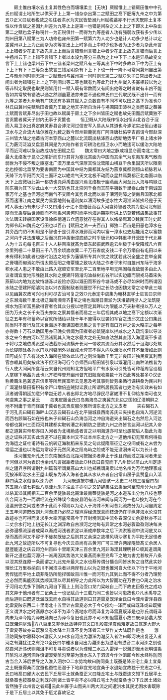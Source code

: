 <!-- { "loadSidebar": true } -->
　　厥土惟白壤水去土复其性色白而壤壤柔土【无块】厥赋惟上上错厥田惟中中孔氏曰赋谓土地所生以供天子上上第一错杂杂出第二之赋田之髙下肥瘠九州之中为第五○正义曰赋者税敛之名往者洪水为灾民皆垫溺九州赋税葢亦不行水灾既除土复本性以作贡赋之差因九州差为九等上上是第一也错是间杂之义上上之下即次上中杂出第二之赋也孟子称税什一为正税俱什一而得为九等差者人功有强弱收获有多少传以荆州田第八赋第三为人功修也雍州田第一赋第六为人功少也是计人功多少总计以定差冀州以上上为正而杂为次等言出上上时多而上中时少也多者为正少者为杂此州言上上错者少在正下故先言上上而后言错豫州言错上中者少在正上故先言错而后言上中扬州云下上上错不言错下上者以本设九等分三品为之上中下下上本是异品故变文言下上上错也梁州云下中三错者梁州之赋凡有三等其出下中时多故以下中为正上有下上下有下下三等杂出故言三错足明杂有下上下下也一升一降不可常同冀州自出第二与豫州同时则无第一之赋豫州与冀州第一同时则无第二之赋○朱子曰常出者为正间出者为错错在上上之下则间出等二等也赋有九等此乃计九州嵗入多寡相较以为之等非科定取民也取民则皆用什一赋入既有常数而又有间出他等之时者嵗有丰凶不能皆如其常故有错法以通之然则虽夏法亦未尝不通也林氏曰三代取民既不出什一而有九等之差者九州地有广狭民有多寡其赋入之总数自有不同不可以田之髙下为准也○林氏曰冀州先赋后田者冀乃王畿之地天子所自治并与埸圃园田漆林之类而征之葢兼土赋而言赋非尽出于田也故以赋属于厥土之下余州皆田之赋也故先田而后赋冀独不言贡篚者冀天子封内无事于贡篚也
　　恒卫既从大陆既作恒水出恒山北谷合于滱而入易卫水出真定府灵寿县合滹沱河过信安军入易从从其道也今滹沱实出恒山诸谷卫水与之合流大陆尔雅在九薮之数今邢州钜鹿犹有广阿泽唐杜佑李吉甫谓今邢赵深三州皆大陆之地葢古河本穿西山之麓以北流既出枯洚西山势断地势平广脊上诸水钟汇为薮河泛溢又盘洄其间是为大陆作者言可耕治也恒卫水小而地逺可以缓治大陆地平而近河难以急治故成功在田赋之后
　　魏太常曰大地之脉咸祖昆仑而南北二络最大北络发于昆仑之隂折而东行其背为塞北其面为中国而其余气为东夷东夷气散而弱世为不侵不叛之臣塞北广漠万里龙气深厚其性沈鸷隂山横亘千余里固天所以限南北也控御北垂至为要害南面为中国其中结为冀都其左结为燕京冀都则恒山祖脉若从天降下为平阳而大河三面环之以絶龙气天文北极不动而众星共焉冀都正北南面以临天下上应微垣此第一都防也尧舜禹由是兴焉北络极于幽燕而大河至此入海与鸭緑江防东夷为其下沙此山水一大交防也其北崇冈千叠而其前平夷数千里泰山耸于南诚国家万年之基也但河徙而南气不交固今其势且北而以害于漕河则障之使南且国家北都燕而逺漕江南之粟民力易罢地则有遗利矣以漕河故多逆水性大河淮泲皆拂经是于天时人事无乃有未尽乎○又曰淮小于江不啻倍蓰而吞大河岂待智者决其为患河北有鲧隄而无禹隄后世师鲧而不师禹河患何时而平也海运期期母讲上防莫若脩虞集故事其次法唐宋转般国家设淮徐临徳通五仓遗意犹存在得其人以脩举焉耳○魏襄王时史起为邺令起曰魏氏之行田也以百亩【赋田之法一夫百亩】邺独二百亩是田恶也漳水在其旁西门豹不知用是不智也于是引漳水溉邺而河内以富一漳水也史起能用之以富魏之河内于井法废壊之后而况在神禹衡漳底绩之时乎唐元和中韩重华开营田于代北募人为十五屯每屯百三十人人耕百亩就髙为堡东起振武西逾云州极于中受降城凡六百余里列栅二十垦田三千八百余顷嵗收粟二千万石省度支钱二千余万缗自有屯田以来未有得利如此者也彼时沿边之地多为藩镇所专其兴农之效犹若此况全盛之世举全冀之膏壤而甸焉如所谓太原岳阳之脩覃懐之致功大陆之作者乎宋时自雄州东际于海多积水戎人患之不敢由此路入宼顺安军至北平二百里地平坦无隔阂每嵗敌骑多由此入议者谓宜度地形胜随其水陆之便建阡陌濬沟洫益树五谷所以实边廪而限戎马葢宋失燕蓟以内地为边故恃塘泺以设险亦因以溉田而积谷今塘泺或不必尽如宋时而所谓因水陆之便建阡陌濬沟洫以兴农而制敌者则歴世不刋之长防也因魏太常之论举此三端以见幽冀农政可兴地利可尽古治可复之效○元泰定中虞集为翰林直学士进言曰京师之东濒海数千里北极辽海南濒青齐苇之塲也海潮日至淤为沃壤请用浙人之法筑隄捍水为田听富民欲得官者合其众分授以地官定其畔以为限能以万夫耕者授以万人之田为万夫之长千夫百夫亦如之察其惰者而易之三年后视其成以地之髙下定额以次渐征之五年有积蓄命以官就所储给以禄十年不废得以世袭如军官之法邱文庄公曰集此防当时不曽行及其末世海运不至谋国者思集之言于是有海口万戸之设大略宗之每年亦得数十万石以助国用亦已晚矣尝闻为田者者必筑隄岸以拦咸水之入疏沟渠以导淡水之来今由白河以至潞渚观其入海之水最大之处无如直沽然其直泻入海灌溉不多请于将尽之地依禹贡逆河法截断河流横开长河一带收其流而分其水然后于沮洳尽处筑为长隄随处各为水门以司啓闭外以截咸水俾其不得入内以泄淡水俾其不至漫如此则田可成矣于凡有淡水入海所在皆依此法行之则沿海数千里无非良田非独民资其利而官亦赖其用矣按此法不但沿海可行今京师西山稻田皆引泉以溉灌用江南种法樵昔为行人使大同问所食稻云来自代州则知北方但地平广有水泉可引处皆可种稻周官设稻人掌稼下地葢为此也北齐嵇晔曽开幽州督亢旧陂嵗收粟数十万石此等处甚多○汉史称黄霸朱邑龚遂召信臣等所居民富所去见思及考其事则皆劳来循行课耕桑为民兴利广溉灌益垦田畜积有余戸口増倍盗贼狱讼衰止所谓所居民富者也吏治有实效未有如汉者诚得朝廷加意兴举岂无若人者出即北方地尽辟民尽富嵗漕不复仰给东南可也又何虞集之事之足云
　　岛夷皮服金氏曰岛夷海岛之夷冀东北边之国如辽潼朝鲜之地不附庸于青而径属于冀者也其贡皮服尔雅所谓东北方之文皮者
　　夹右碣石入于河孔氏曰碣石海畔山汉志云碣石山在北平骊城县西南苏氏曰夹挟也自海入河逆流而西右顾碣石如在掖也朱子曰碣石山负海当河之冲自海道夹出碣石之右然后入河达帝都也冀州三面距河其建都实取转漕之利朝防之便故九州之终皆言达河以纪其入帝都之道冀实帝都亦曰入河者为北境絶逺者言之以明海道亦可至也愚按后人指此为海运之证殊非其实此贡道不过在冀本州又不过本州东北方之一道他州初无预焉何得指为海运之证杜甫诗有云帆转辽海秔稻来东吴之句此疑隋唐征辽之役间或有之未尝为常运之道也以海运为常起于元然风涛之阻岛屿之险或不能无没溺未可以为长计也
　　泲河惟兖州孔氏曰东南据泲西北距河按据泲者非止于泲且跨而过之距河者未至于河但以河为表识也余州凡言据距者放此○林氏曰自兖而下八州皆以髙山大川定逐州之疆界序所谓别九州篇首所谓奠髙山大川也郑樵谓禹贡以地名州为万代地理家成宪按泲即沇水出王屋山既东为泲入海者也其从水从齐者自出常山房子县赞皇山入泜非四渎之水俗误以泲为济
　　九河既道按尔雅九河徒骇一太史二马颊三覆釡四胡苏五简六洁七钩盘八鬲津九朱子注孟子亦引之又楚辞集注云禹治河至兖州分为九道以杀其溢其间相去二百余里徒骇最北鬲津最南葢徒骇是河之本道东出分为八枝也蔡传合简洁为一而谓经流在外殊误今南皮县明有洁河未闻与简河为一也○按九河在今沧瀛景徳之间或者求于此而不得则以为沦入于海殊不知河昔北流故分为九河自周定王五年河道既改则九河渐湮乃必然之理岂得经流既息而枝流仍在乎纵非海水沦没其故迹亦岂可得而复求乎大率河底常髙今于开封境测其中流冬春深仅丈余夏秋亦不过二丈余水行地上初无长江之渊深故自古濒河之地每有异常之水河必骤盈盈则决每决必弥漫横流深者成渠以渐成河浅者淤淀以渐成岸数年之后下流淤塞则中流河底又以渐而髙而河又不容于不徙矣既徙之后则其丈余深之故槽风填沙塞复为平陆无足怪者此九河之故迹所以不可复寻也今庆云县尚有古黄河广可三里许两岸隄皆髙丈余居人歴歴能道之庆云距沧州百四十里距天津三百余里九河非海湮其理明甚○顺其道谓禹新开之道也葢河源只一派禹因其势浩大又乗髙而来至兖卑下之地为害尤甚故开八条以泄其怒连原一条而谓之九此兖州最大之水也蔡传谓分播合同皆水势之自然此实妙理长江万里吞纳百川不闻溃决者以两岸有山以为之限也惟河自大伾以下行于平地河势悍猛而平地土疏非隄防所能捍御故百川惟一而河有九其到此而不得不分者乃理势之必然而禹能因其势顺其理以尽其相导之力此所以为大智而功在万世也○禹之治水于河用功尤多下则疏九河自下而上上则治壶口龙门梁岐自上而下故史臣叙兖之成功其文异于他州者有二记桑土一也记赋贞十三载乃同二也皆以河患故也○凡水禹导之而后道则曰既道泛滥既去而水自得其故道则曰其道雷夏既泽金氏曰今濮州雷泽县西北雷夏陂东西二十里南北十五里计古雷夏必大于今○按均一泽而或曰既泽或曰既猪正义谓洪水之时髙原亦水泽不为泽今髙地水尽而泽复为泽雷夏既泽是也孙氏谓既泽向未为泽今始为泽既潴向已为泽今复旧也此亦不可不知但雷夏小故曰既泽彭蠡大故曰既潴洞庭浩方八百里又非他比故特异其文曰孔殷震泽震动难定故曰底定大野大于雷夏等故亦曰既潴又有水降土升泽不复为泽者云土梦作乂大陆既作是也
　　灉沮防同按尔雅释水曰灉反入又曰水自河出为灉泲为濋反入者注曰即河决出复还入者河之有灉犹江之有沱○金氏曰尔雅水自河出为灉泲出为濋沮有濋音二水河泲之别也然自河迁泲伏则灉沮不可复寻矣说者以为濮耀二水古入雷泽一説灉即汳水张明谓禹开隂沟以通河泗许慎谓汳受隂沟至蒙为灉水东入于泗汳今作汴沮即今睢水经称防同古当合入泲后世导之入淮入泗尔○二水势均故曰防同桑土既蚕是降丘宅土桑土宜桑之土既蚕得桑而宜蚕也蚕性恶湿于下地非宜兖地宜桑于水退始宜故独于兖志之○孔氏曰地髙曰邱大水去民下丘居平土就桑蚕正义曰降丘宅土与既蚕连文知下丘居平土就桑蚕也按蚕桑之利既兴则诸土皆平矣不必以降丘宅土为就蚕桑也○下丘居土诸处皆然独于此州言之者郑云此州寡于山而夹川两大流之间遭洪水其民尤困水害既除于是下丘居土以其免于厄尤喜故记之
